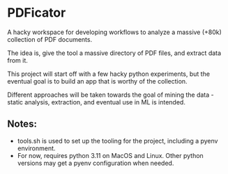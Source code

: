 # PDFicator

A hacky workspace for developing workflows to analyze a massive (+80k) collection of PDF documents.

The idea is, give the tool a massive directory of PDF files, and extract data from it.

This project will start off with a few hacky python experiments, but the eventual goal is to build an app that is worthy of the collection.  

Different approaches will be taken towards the goal of mining the data - static analysis, extraction, and eventual use in ML is intended.



## Notes:

* tools.sh is used to set up the tooling for the project, including a pyenv environment.
* For now, requires python 3.11 on MacOS and Linux.  Other python versions may get a pyenv configuration when needed.

